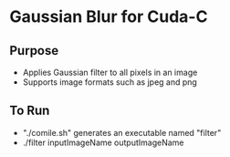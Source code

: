 # Gaussian Blur for Cuda-C

## Purpose
* Applies Gaussian filter to all pixels in an image
* Supports image formats such as jpeg and png

## To Run
* "./comile.sh" generates an executable named "filter"
* ./filter inputImageName outputImageName
